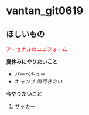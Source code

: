 # vantan_git0619
## ほしいもの
<font color="Red">アーセナルのユニフォーム</font>

**夏休みにやりたいこと**
* バーベキュー
* キャンプ
*海行きたい*

**今やりたいこと**
1. サッカー
